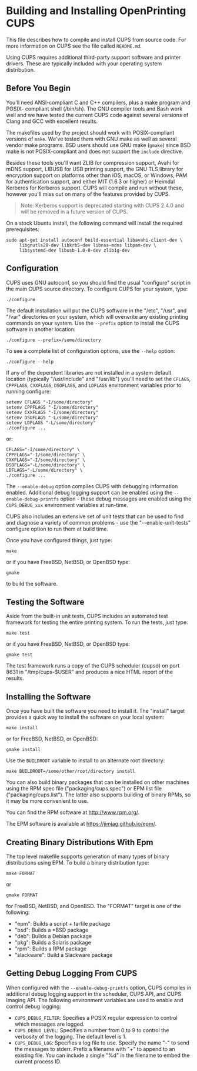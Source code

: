 Building and Installing OpenPrinting CUPS
=========================================

This file describes how to compile and install CUPS from source code.  For more
information on CUPS see the file called `README.md`.

Using CUPS requires additional third-party support software and printer drivers.
These are typically included with your operating system distribution.


Before You Begin
----------------

You'll need ANSI-compliant C and C++ compilers, plus a make program and POSIX-
compliant shell (/bin/sh).  The GNU compiler tools and Bash work well and we
have tested the current CUPS code against several versions of Clang and GCC with
excellent results.

The makefiles used by the project should work with POSIX-compliant versions of
`make`.  We've tested them with GNU make as well as several vendor make programs.
BSD users should use GNU make (`gmake`) since BSD make is not POSIX-compliant
and does not support the `include` directive.

Besides these tools you'll want ZLIB for compression support, Avahi for mDNS
support, LIBUSB for USB printing support, the GNU TLS library for encryption
support on platforms other than iOS, macOS, or Windows, PAM for authentication
support, and either MIT (1.6.3 or higher) or Heimdal Kerberos for Kerberos
support.  CUPS will compile and run without these, however you'll miss out on
many of the features provided by CUPS.

> Note: Kerberos support is deprecated starting with CUPS 2.4.0 and will be
> removed in a future version of CUPS.

On a stock Ubuntu install, the following command will install the required
prerequisites:

    sudo apt-get install autoconf build-essential libavahi-client-dev \
         libgnutls28-dev libkrb5-dev libnss-mdns libpam-dev \
         libsystemd-dev libusb-1.0-0-dev zlib1g-dev


Configuration
-------------

CUPS uses GNU autoconf, so you should find the usual "configure" script in the
main CUPS source directory.  To configure CUPS for your system, type:

    ./configure

The default installation will put the CUPS software in the "/etc", "/usr", and
"/var" directories on your system, which will overwrite any existing printing
commands on your system.  Use the `--prefix` option to install the CUPS software
in another location:

    ./configure --prefix=/some/directory

To see a complete list of configuration options, use the `--help` option:

    ./configure --help

If any of the dependent libraries are not installed in a system default location
(typically "/usr/include" and "/usr/lib") you'll need to set the `CFLAGS`,
`CPPFLAGS`, `CXXFLAGS`, `DSOFLAGS`, and `LDFLAGS` environment variables prior to
running configure:

    setenv CFLAGS "-I/some/directory"
    setenv CPPFLAGS "-I/some/directory"
    setenv CXXFLAGS "-I/some/directory"
    setenv DSOFLAGS "-L/some/directory"
    setenv LDFLAGS "-L/some/directory"
    ./configure ...

or:

    CFLAGS="-I/some/directory" \
    CPPFLAGS="-I/some/directory" \
    CXXFLAGS="-I/some/directory" \
    DSOFLAGS="-L/some/directory" \
    LDFLAGS="-L/some/directory" \
    ./configure ...

The `--enable-debug` option compiles CUPS with debugging information enabled.
Additional debug logging support can be enabled using the
`--enable-debug-printfs` option - these debug messages are enabled using the
`CUPS_DEBUG_xxx` environment variables at run-time.

CUPS also includes an extensive set of unit tests that can be used to find and
diagnose a variety of common problems - use the "--enable-unit-tests" configure
option to run them at build time.

Once you have configured things, just type:

    make

or if you have FreeBSD, NetBSD, or OpenBSD type:

    gmake

to build the software.


Testing the Software
--------------------

Aside from the built-in unit tests, CUPS includes an automated test framework
for testing the entire printing system.  To run the tests, just type:

    make test

or if you have FreeBSD, NetBSD, or OpenBSD type:

    gmake test

The test framework runs a copy of the CUPS scheduler (cupsd) on port 8631 in
"/tmp/cups-$USER" and produces a nice HTML report of the results.


Installing the Software
-----------------------

Once you have built the software you need to install it.  The "install" target
provides a quick way to install the software on your local system:

    make install

or for FreeBSD, NetBSD, or OpenBSD:

    gmake install

Use the `BUILDROOT` variable to install to an alternate root directory:

    make BUILDROOT=/some/other/root/directory install

You can also build binary packages that can be installed on other machines using
the RPM spec file ("packaging/cups.spec") or EPM list file
("packaging/cups.list").  The latter also supports building of binary RPMs, so
it may be more convenient to use.

You can find the RPM software at <http://www.rpm.org/>.

The EPM software is available at <https://jimjag.github.io/epm/>.


Creating Binary Distributions With Epm
--------------------------------------

The top level makefile supports generation of many types of binary distributions
using EPM.  To build a binary distribution type:

    make FORMAT

or

    gmake FORMAT

for FreeBSD, NetBSD, and OpenBSD.  The "FORMAT" target is one of the following:

- "epm": Builds a script + tarfile package
- "bsd": Builds a *BSD package
- "deb": Builds a Debian package
- "pkg": Builds a Solaris package
- "rpm": Builds a RPM package
- "slackware": Build a Slackware package


Getting Debug Logging From CUPS
-------------------------------

When configured with the `--enable-debug-printfs` option, CUPS compiles in
additional debug logging support in the scheduler, CUPS API, and CUPS Imaging
API.  The following environment variables are used to enable and control debug
logging:

- `CUPS_DEBUG_FILTER`: Specifies a POSIX regular expression to control which
  messages are logged.
- `CUPS_DEBUG_LEVEL`: Specifies a number from 0 to 9 to control the verbosity of
  the logging. The default level is 1.
- `CUPS_DEBUG_LOG`: Specifies a log file to use.  Specify the name "-" to send
  the messages to stderr.  Prefix a filename with "+" to append to an existing
  file.  You can include a single "%d" in the filename to embed the current
  process ID.

